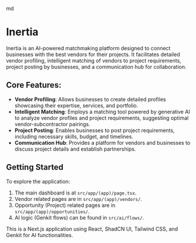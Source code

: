 md
# Inertia

Inertia is an AI-powered matchmaking platform designed to connect businesses with the best vendors for their projects. It facilitates detailed vendor profiling, intelligent matching of vendors to project requirements, project posting by businesses, and a communication hub for collaboration.

## Core Features:

*   **Vendor Profiling**: Allows businesses to create detailed profiles showcasing their expertise, services, and portfolio.
*   **Intelligent Matching**: Employs a matching tool powered by generative AI to analyze vendor profiles and project requirements, suggesting optimal vendor-subcontractor pairings.
*   **Project Posting**: Enables businesses to post project requirements, including necessary skills, budget, and timelines.
*   **Communication Hub**: Provides a platform for vendors and businesses to discuss project details and establish partnerships.

## Getting Started

To explore the application:

1.  The main dashboard is at `src/app/(app)/page.tsx`.
2.  Vendor related pages are in `src/app/(app)/vendors/`.
3.  Opportunity (Project) related pages are in `src/app/(app)/opportunities/`.
4.  AI logic (Genkit flows) can be found in `src/ai/flows/`.

This is a Next.js application using React, ShadCN UI, Tailwind CSS, and Genkit for AI functionalities.
